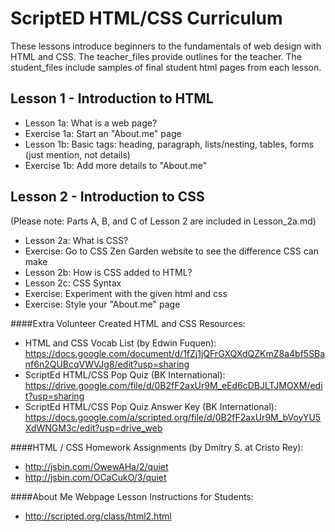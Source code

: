 # ScriptED HTML/CSS Curriculum #
These lessons introduce beginners to the fundamentals of web design with HTML and CSS. The teacher_files provide outlines for the teacher. The student_files include samples of final student html pages from each lesson. 

## Lesson 1 - Introduction to HTML
* Lesson 1a: What is a web page?
* Exercise 1a: Start an "About.me" page
* Lesson 1b: Basic tags: heading, paragraph, lists/nesting, tables, forms (just mention, not details)
* Exercise 1b: Add more details to "About.me"

## Lesson 2 - Introduction to CSS
(Please note: Parts A, B, and C of Lesson 2 are included in Lesson_2a.md)
* Lesson 2a: What is CSS?
* Exercise: Go to CSS Zen Garden website to see the difference CSS can make
* Lesson 2b: How is CSS added to HTML?
* Lesson 2c: CSS Syntax
* Exercise: Experiment with the given html and css
* Exercise: Style your "About.me" page

####Extra Volunteer Created HTML and CSS Resources:
* HTML and CSS Vocab List (by Edwin Fuquen): https://docs.google.com/document/d/1fZj1jQFrGXQXdQZKmZ8a4bf5SBanf6n2QUBcqVWVJg8/edit?usp=sharing
* ScriptEd HTML/CSS Pop Quiz (BK International): https://drive.google.com/file/d/0B2fF2axUr9M_eEd6cDBJLTJMOXM/edit?usp=sharing
* ScriptEd HTML/CSS Pop Quiz Answer Key (BK International): https://docs.google.com/a/scripted.org/file/d/0B2fF2axUr9M_bVoyYU5XdWNGM3c/edit?usp=drive_web
 
####HTML / CSS Homework Assignments (by Dmitry S. at Cristo Rey): 
*   http://jsbin.com/OwewAHa/2/quiet
*   http://jsbin.com/OCaCukO/3/quiet
   
####About Me Webpage Lesson Instructions for Students:
* http://scripted.org/class/html2.html
